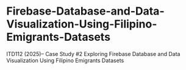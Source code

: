 # Firebase-Database-and-Data-Visualization-Using-Filipino-Emigrants-Datasets
ITD112 (2025)– Case Study #2   Exploring Firebase Database and Data Visualization Using Filipino Emigrants Datasets
